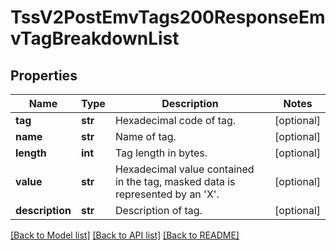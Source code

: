 # TssV2PostEmvTags200ResponseEmvTagBreakdownList

## Properties
Name | Type | Description | Notes
------------ | ------------- | ------------- | -------------
**tag** | **str** | Hexadecimal code of tag.  | [optional] 
**name** | **str** | Name of tag.  | [optional] 
**length** | **int** | Tag length in bytes.  | [optional] 
**value** | **str** | Hexadecimal value contained in the tag, masked data is represented by an &#39;X&#39;.  | [optional] 
**description** | **str** | Description of tag.  | [optional] 

[[Back to Model list]](../README.md#documentation-for-models) [[Back to API list]](../README.md#documentation-for-api-endpoints) [[Back to README]](../README.md)


